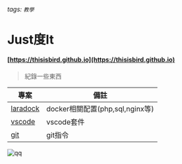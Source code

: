 ###### tags: `教學`
# Just度It

#### [https://thisisbird.github.io](https://thisisbird.github.io)

>紀錄一些東西

|專案|備註|
|---|---|
|[laradock](/laradock)|docker相關配置(php,sql,nginx等)|
|[vscode](/vscode.md)|vscode套件|
|[git](/git.md)|git指令|

![qq](https://i.imgur.com/qGrgOVc.png)

